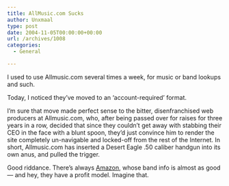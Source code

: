 ```yaml
---
title: AllMusic.com Sucks
author: Unxmaal
type: post
date: 2004-11-05T00:00:00+00:00
url: /archives/1008
categories:
  - General

---
```

I used to use Allmusic.com several times a week, for music or band lookups and such.

Today, I noticed they&#8217;ve moved to an &#8216;account-required&#8217; format. 

I&#8217;m sure that move made perfect sense to the bitter, disenfranchised web producers at Allmusic.com, who, after being passed over for raises for three years in a row, decided that since they couldn&#8217;t get away with stabbing their CEO in the face with a blunt spoon, they&#8217;d just convince him to render the site completely un-navigable and locked-off from the rest of the Internet. In short, Allmusic.com has inserted a Desert Eagle .50 caliber handgun into its own anus, and pulled the trigger. 

Good riddance. There&#8217;s always [Amazon][1], whose band info is almost as good &#8212; and hey, they have a profit model. Imagine that.

 [1]: http://amazon.com